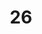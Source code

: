 ---
layout: painting
title: 26
image: /images/paintings/acrylic/JRB Web 47-min.jpg
dimensions: 425mm x 255mm
media: Acrylic on Acrylic
group: Acrylic
---